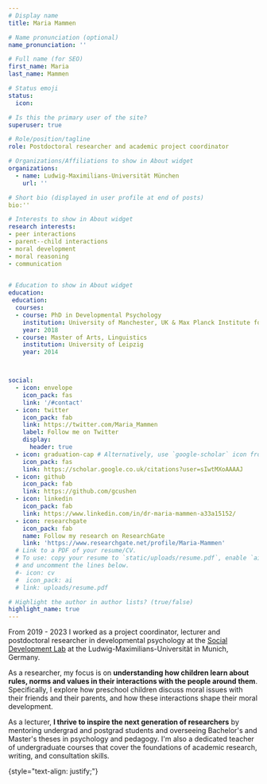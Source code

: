 ```yaml
---
# Display name
title: Maria Mammen

# Name pronunciation (optional)
name_pronunciation: ''

# Full name (for SEO)
first_name: Maria
last_name: Mammen

# Status emoji
status:
  icon: 

# Is this the primary user of the site?
superuser: true

# Role/position/tagline
role: Postdoctoral researcher and academic project coordinator

# Organizations/Affiliations to show in About widget
organizations:
  - name: Ludwig-Maximilians-Universität München
    url: ''

# Short bio (displayed in user profile at end of posts)
bio:''

# Interests to show in About widget
research interests:
- peer interactions
- parent--child interactions
- moral development
- moral reasoning
- communication
  

# Education to show in About widget
education:
 education:
  courses:
  - course: PhD in Developmental Psychology
    institution: University of Manchester, UK & Max Planck Institute for Evolutionary Anthropology, Leipzig, Germany
    year: 2018
  - course: Master of Arts, Linguistics
    institution: University of Leipzig
    year: 2014



social:
  - icon: envelope
    icon_pack: fas
    link: '/#contact'
  - icon: twitter
    icon_pack: fab
    link: https://twitter.com/Maria_Mammen
    label: Follow me on Twitter
    display:
      header: true
  - icon: graduation-cap # Alternatively, use `google-scholar` icon from `ai` icon pack
    icon_pack: fas
    link: https://scholar.google.co.uk/citations?user=sIwtMXoAAAAJ
  - icon: github
    icon_pack: fab
    link: https://github.com/gcushen
  - icon: linkedin
    icon_pack: fab
    link: https://www.linkedin.com/in/dr-maria-mammen-a33a15152/
  - icon: researchgate
    icon_pack: fab
    name: Follow my research on ResearchGate
    link: 'https://www.researchgate.net/profile/Maria-Mammen'
  # Link to a PDF of your resume/CV.
  # To use: copy your resume to `static/uploads/resume.pdf`, enable `ai` icons in `params.yaml`,
  # and uncomment the lines below.
  #- icon: cv
  #  icon_pack: ai
  # link: uploads/resume.pdf

# Highlight the author in author lists? (true/false)
highlight_name: true
---
```


From 2019 - 2023 I worked as a project coordinator, lecturer and postdoctoral researcher in developmental psychology at the [Social Development Lab](https://www.socialdevlab.org/) at the Ludwig-Maximilians-Universität in Munich, Germany. 

As a researcher, my focus is on **understanding how children learn about rules, norms and values in their interactions with the people around them**. Specifically, I explore how preschool children discuss moral issues with their friends and their parents, and how these interactions shape their moral development.

As a lecturer, **I thrive to inspire the next generation of researchers** by mentoring undergrad and postgrad students and overseeing Bachelor's and Master's theses in psychology and pedagogy. I'm also a dedicated teacher of undergraduate courses that cover the foundations of academic research, writing, and consultation skills.

{style="text-align: justify;"}
